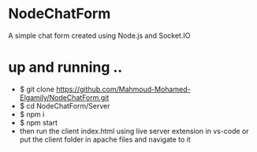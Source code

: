 # NodeChatForm

A simple chat form created using Node.js and Socket.IO

# up and running ..
- $ git clone https://github.com/Mahmoud-Mohamed-Elgamily/NodeChatForm.git
- $ cd NodeChatForm/Server
- $ npm i
- $ npm start
- then run the client index.html using live server extension in vs-code or put the client folder in apache files and navigate to it
